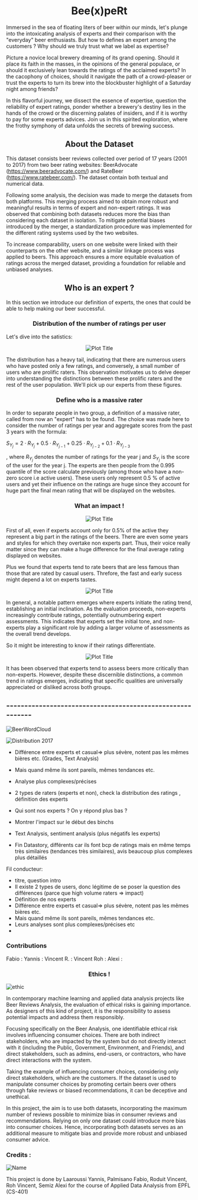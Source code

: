 
# <center>Bee(x)peRt</center>
Immersed in the sea of floating liters of beer within our minds, let's plunge into the intoxicating analysis of experts and their comparison with the "everyday" beer enthusiasts. But how to defines an expert among the customers ? Why should we truly trust what we label as expertise?

Picture a novice local brewery dreaming of its grand opening. Should it place its faith in the masses, in the opinions of the general populace, or should it exclusively lean towards the ratings of the acclaimed experts? In the cacophony of choices, should it navigate the path of a crowd-pleaser or trust the experts to turn its brew into the blockbuster highlight of a Saturday night among friends?

In this flavorful journey, we dissect the essence of expertise, question the reliability of expert ratings, ponder whether a brewery's destiny lies in the hands of the crowd or the discerning palates of insiders, and if it is worthy to pay for some experts advices. Join us in this spirited exploration, where the frothy symphony of data unfolds the secrets of brewing success.

## <center>About the Dataset</center>

This dataset consists beer reviews collected over period of 17 years (2001 to 2017) from two beer rating websites: BeerAdvocate (https://www.beeradvocate.com/) and RateBeer (https://www.ratebeer.com/). The dataset contain both textual and numerical data.

Following some analysis, the decision was made to merge the datasets from both platforms. This merging process aimed to obtain more robust and meaningful results in terms of expert and non-expert ratings. It was observed that combining both datasets reduces more the bias than considering each dataset in isolation. To mitigate potential biases introduced by the merger, a standardization procedure was implemented for the different rating systems used by the two websites.

To increase comparability, users on one website were linked with their counterparts on the other website, and a similar linkage process was applied to beers. This approach ensures a more equitable evaluation of ratings across the merged dataset, providing a foundation for reliable and unbiased analyses.


## <center>Who is an expert ?</center>
In this section we introduce our definition of experts, the ones that could be able to help making our beer successful.
### <center>Distribution of the number of ratings per user</center>
Let's dive into the satistics:


<div align="center">
  <img src="https://raw.githubusercontent.com/fpalmisa/ada-project-remontADA/81108e0145e72ff7a1ad0f8c87f5c60276f38499/assets/img/CCDF.png" alt="Plot Title">
</div>


The distribution has a heavy tail, indicating that there are numerous users who have posted only a few ratings, and conversely, a small number of users who are prolific raters. This observation motivates us to delve deeper into understanding the distinctions between these prolific raters and the rest of the user population. We'll pick up our experts from these figures.
### <center>Define who is a massive rater</center>

In order to separate people in two group, a definition of a massive rater, called from now an "expert" has to be found. The choice was made here to consider the number of ratings per year and aggregate scores from the past 3 years with the formula:

$S_{Y_j} = 2 \cdot R_{Y_{j}} + 0.5 \cdot R_{Y_{j-1}} + 0.25 \cdot R_{Y_{j-2}} + 0.1 \cdot R_{Y_{j-3}}$

, where $R_{Y_j}$ denotes the number of ratings for the year j and $S_{Y_j}$ is the score of the user for the year j.
The experts are then people from the 0.995 quantile of the score calculate previously (among those who have a non-zero score i.e active users).
These users only represent 0.5 % of active users and yet their influence on the ratings are huge since they account for huge part the final mean rating that will be displayed on the websites.

### <center>What an impact !</center>


<div align="center">
  <img src="https://raw.githubusercontent.com/fpalmisa/ada-project-remontADA/a72c07490fb8da00ab6ad8939e5b2e1a9b3964d3/assets/img/paleale.png" alt="Plot Title">
</div>

First of all, even if experts account only for 0.5% of the active they represent a big part in the ratings of the beers. There are even some years and styles for which they overtake non experts part. Thus, their voice really matter since they can make a huge difference for the final average rating displayed on websites.

Plus we found that experts tend to rate beers that are less famous than those that are rated by casual users. Threfore, the fast and early sucess might depend a lot on experts tastes.

<div align="center">
  <img src="https://raw.githubusercontent.com/fpalmisa/ada-project-remontADA/1c4b4ab5cb9b68dec1e6dd1118cc98136ba803f7/assets/img/expert_proportion_since_begining.png" alt="Plot Title">
</div>

In general, a notable pattern emerges where experts initiate the rating trend, establishing an initial inclination. As the evaluation proceeds, non-experts increasingly contribute ratings, potentially outnumbering expert assessments. This indicates that experts set the initial tone, and non-experts play a significant role by adding a larger volume of assessments as the overall trend develops.

So it might be interesting to know if their ratings differentiate.

<div align="center">
  <img src="https://raw.githubusercontent.com/fpalmisa/ada-project-remontADA/1c4b4ab5cb9b68dec1e6dd1118cc98136ba803f7/assets/img/mean_ratings_experts_casuals.png" alt="Plot Title">
</div>

It has been observed that experts tend to assess beers more critically than non-experts. However, despite these discernible distinctions, a common trend in ratings emerges, indicating that specific qualities are universally appreciated or disliked across both groups. 



## ----------------------------------------------------------


![BeerWordCloud](https://github.com/fpalmisa/ada-project-remontADA/assets/101518342/29cb2eab-c72c-49f5-923a-a230c75fd864)




![Distribution 2017](https://github.com/fpalmisa/ada-project-remontADA/assets/101518342/1de48878-a7cb-4b98-973f-041768d5c054)






- Différence entre experts et casual⇒ plus sévère, notent pas les mêmes bières etc. (Grades, Text Analysis)

- Mais quand même ils sont pareils, mêmes tendances etc.

- Analyse plus complexes/précises

- 2 types de raters (experts et non), check la distribution des ratings , définition des experts 

- Qui sont nos experts ? On y répond plus bas ?
  
- Montrer l'impact sur le début des binchs

- Text Analysis, sentiment analysis (plus négatifs les experts)

- Fin Datastory, différents car ils font bcp de ratings mais en même temps très similaires (tendances très similaires), avis beaucoup plus complexes plus détaillés 

Fil conducteur:
- titre, question intro
- Il existe 2 types de users, donc légitime de se poser la question des différences (parce que high volume raters ⇒ impact)
- Définition de nos experts
- Différence entre experts et casual⇒ plus sévère, notent pas les mêmes bières etc.
- Mais quand même ils sont pareils, mêmes tendances etc.
- Leurs analyses sont plus complexes/précises etc
- 


### Contributions 
Fabio : 
Yannis : 
Vincent R. :
Vincent Roh : 
Alexi : 

### <center>Ethics !</center>

![ethic](https://github.com/fpalmisa/ada-project-remontADA/assets/101518342/e2f674a8-74d9-41a0-abda-ca1827f135f2)




In contemporary machine learning and applied data analysis projects like Beer Reviews Analysis, the evaluation of ethical risks is gaining importance. As designers of this kind of project, it is the responsibility to assess potential impacts and address them responsibly.

Focusing specifically on the Beer Analysis, one identifiable ethical risk involves influencing consumer choices. There are both indirect stakeholders, who are impacted by the system but do not directly interact with it (including the Public, Government, Environment, and Friends), and direct stakeholders, such as admins, end-users, or contractors, who have direct interactions with the system.

Taking the example of influencing consumer choices, considering only direct stakeholders, which are the customers. If the dataset is used to manipulate consumer choices by promoting certain beers over others through fake reviews or biased recommendations, it can be deceptive and unethical.

In this project, the aim is to use both datasets, incorporating the maximum number of reviews possible to minimize bias in consumer reviews and recommendations. Relying on only one dataset could introduce more bias into consumer choices. Hence, incorporating both datasets serves as an additional measure to mitigate bias and provide more robust and unbiased consumer advice.

### Credits : 

![Name](https://github.com/fpalmisa/ada-project-remontADA/assets/101518342/a3032a60-17de-478e-a0bc-90b9dd5bc6a7)

This project is done by Laaroussi Yannis, Palmisano Fabio, Roduit Vincent, Roh Vincent, Semiz Alexi for the course of Applied Data Analysis from EPFL (CS-401)
